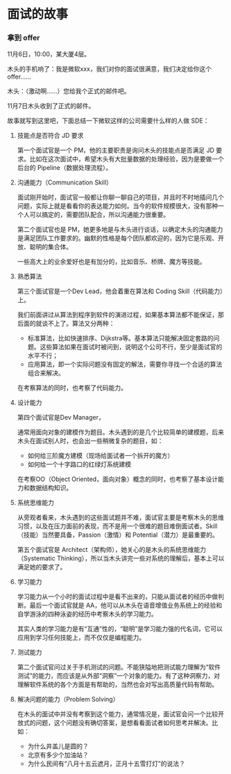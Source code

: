# 面试的故事

### 拿到 offer

11月6日，10:00，某大厦4层。

木头的手机响了：我是微软xxx，我们对你的面试很满意，我们决定给你这个offer......

木头：（激动啊......）您给我个正式的邮件吧。

11月7日木头收到了正式的邮件。


故事就写到这里吧，下面总结一下微软这样的公司需要什么样的人做 SDE：

1. 技能点是否符合 JD 要求

   第一个面试官是一个 PM，他的主要职责是询问木头的技能点是否满足 JD 要求。比如在这次面试中，希望木头有大批量数据的处理经验，因为是要做一个后台的 Pipeline（数据处理流程）。

2. 沟通能力（Communication Skill）
    
   面试刚开始时，面试官一般都让你聊一聊自己的项目，并且时不时地插问几个问题，实际上就是看看你的表达能力如何。当今的软件规模很大，没有那种一个人可以搞定的，需要团队配合，所以沟通能力很重要。
   
   第二个面试官也是 PM，她更多地是与木头进行谈话，以确定木头的沟通能力是满足团队工作要求的。幽默的性格是每个团队都欢迎的，因为它是乐观、开放、聪明的集合体。

   一些高大上的业余爱好也是有加分的，比如音乐、桥牌、魔方等技能。

3. 熟悉算法
   
   第三个面试官是一个Dev Lead，他会着重在算法和 Coding Skill（代码能力）上。

   我们前面讲过从算法到程序到软件的演进过程，如果基本算法都不能保证，那后面的就谈不上了。算法又分两种：
   - 标准算法，比如快速排序、Dijkstra等。基本算法只能解决固定套路的问题。这些算法如果在面试时被问到，说明这个公司不行，至少是面试官的水平不行；
   - 应用算法，即一个实际问题没有固定的解法，需要你寻找一个合适的算法组合来解决。

   在考察算法的同时，也考察了代码能力。

4. 设计能力

   第四个面试官是Dev Manager，

   通常用面向对象的建模作为题目。木头遇到的是几个比较简单的建模题，后来木头在面试别人时，也会出一些稍微复杂的题目，如：
   - 如何给三阶魔方建模（现场给面试者一个拆开的魔方）
   - 如何给一个十字路口的红绿灯系统建模

   在考察OO（Object Oriented，面向对象）概念的同时，也考察了基本设计能力和数据结构知识。


5. 系统思维能力
   
   从旁观者看来，木头遇到的这些面试题并不难，面试官主要是考察木头的思维习惯，以及在压力面前的表现，而不是用一个很难的题目难倒面试者。Skill（技能）当然要具备，Passion（激情）和 Potential（潜力）是最重要的。

   第五个面试官是 Architect（架构师），她关心的是木头的系统思维能力（Systematic Thinking），所以当木头讲完一些对系统的理解后，基本上可以满足她的要求了。

6. 学习能力

   学习能力从一个小时的面试过程中是看不出来的，只能从面试者的经历中做判断。最后一个面试官就是 AA，他可以从木头在语音增值业务系统上的经验和自学游泳的四种泳姿的经历中考察木头的学习能力。

   其实人类的学习能力是有“互通”性的，“聪明”是学习能力强的代名词，它可以应用到学习任何技能上，而不仅仅是编程能力。

7. 测试能力

   第二个面试官问过关于手机测试的问题。不能狭隘地把测试能力理解为“软件测试”的能力，而应该是从外部“洞察”一个对象的能力。有了这种洞察力，对理解软件系统的各个方面是有帮助的，当然也会对写出高质量代码有帮助。

8. 解决问题的能力（Problem Solving）

   在木头的面试中并没有考察到这个能力，通常情况是，面试官会问一个比较开放式的问题，这个问题没有确切答案，是想看看面试者如何思考并解决。比如：
   - 为什么井盖儿是圆的？
   - 北京有多少个加油站？
   - 为什么民间有“八月十五云遮月，正月十五雪打灯”的说法？
